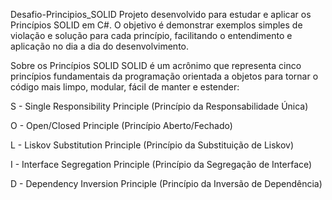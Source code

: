 Desafio-Principios_SOLID
Projeto desenvolvido para estudar e aplicar os Princípios SOLID em C#.
O objetivo é demonstrar exemplos simples de violação e solução para cada princípio, facilitando o entendimento e aplicação no dia a dia do desenvolvimento.

Sobre os Princípios SOLID
SOLID é um acrônimo que representa cinco princípios fundamentais da programação orientada a objetos para tornar o código mais limpo, modular, fácil de manter e estender:

S - Single Responsibility Principle (Princípio da Responsabilidade Única)

O - Open/Closed Principle (Princípio Aberto/Fechado)

L - Liskov Substitution Principle (Princípio da Substituição de Liskov)

I - Interface Segregation Principle (Princípio da Segregação de Interface)

D - Dependency Inversion Principle (Princípio da Inversão de Dependência)
